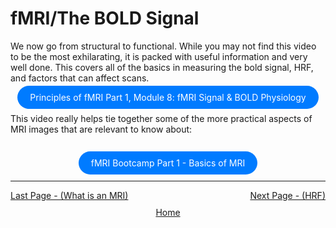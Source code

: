 # fMRI/The BOLD Signal
We now go from structural to functional. While you may not find this video to be the most exhilarating, it is packed with useful information and very well done. This covers all of the basics in measuring the bold signal, HRF, and factors that can affect scans.

<div align="center" margin-bottom="80">
    <a href="https://www.youtube.com/watch?v=example" border="10" style="padding: 10px 20px; background-color: #007bff; color: white; text-decoration: none; border-radius: 100px;"> Principles of fMRI Part 1, Module 8: fMRI Signal & BOLD Physiology </a>
</div>
<br/> 
This video really helps tie together some of the more practical aspects of MRI images that are relevant to know about: 
<br/> 
<br/> 
<div align="center" style="margin-top: 20px; margin-bottom: 20px">
    <a href="https://www.youtube.com/watch?v=yA65FuSpOMs&list=PLyGKBDfnk-iDVpUGSR_GlDmQrZOS0Lk6k&index=1&t=1s" style="padding: 10px 20px; background-color: #007bff; color: white; text-decoration: none; border-radius: 100px;"> fMRI Bootcamp Part 1 - Basics of MRI </a>
</div>

 ------------------------------------------------------------------------------------------------


 <div style="display: flex; justify-content: space-between;">
  <a href="/what_is_an_mri.md">Last Page - (What is an MRI)</a>
  <a href="/hrf.md">Next Page - (HRF)</a>
</div>

<div style="text-align: center; margin-top: 10px;">
  <a href="/README.md">Home</a>
</div>
